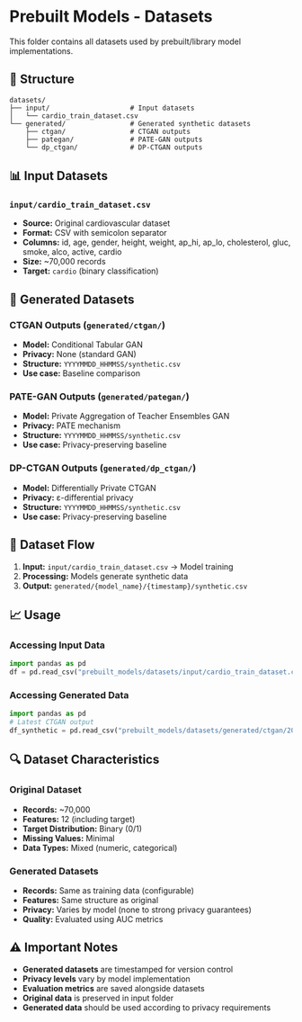 # Prebuilt Models - Datasets

This folder contains all datasets used by prebuilt/library model implementations.

## 📁 Structure

```
datasets/
├── input/                    # Input datasets
│   └── cardio_train_dataset.csv
└── generated/                # Generated synthetic datasets
    ├── ctgan/                # CTGAN outputs
    ├── pategan/              # PATE-GAN outputs
    └── dp_ctgan/             # DP-CTGAN outputs
```

## 📊 Input Datasets

### `input/cardio_train_dataset.csv`
- **Source:** Original cardiovascular dataset
- **Format:** CSV with semicolon separator
- **Columns:** id, age, gender, height, weight, ap_hi, ap_lo, cholesterol, gluc, smoke, alco, active, cardio
- **Size:** ~70,000 records
- **Target:** `cardio` (binary classification)

## 🤖 Generated Datasets

### CTGAN Outputs (`generated/ctgan/`)
- **Model:** Conditional Tabular GAN
- **Privacy:** None (standard GAN)
- **Structure:** `YYYYMMDD_HHMMSS/synthetic.csv`
- **Use case:** Baseline comparison

### PATE-GAN Outputs (`generated/pategan/`)
- **Model:** Private Aggregation of Teacher Ensembles GAN
- **Privacy:** PATE mechanism
- **Structure:** `YYYYMMDD_HHMMSS/synthetic.csv`
- **Use case:** Privacy-preserving baseline

### DP-CTGAN Outputs (`generated/dp_ctgan/`)
- **Model:** Differentially Private CTGAN
- **Privacy:** ε-differential privacy
- **Structure:** `YYYYMMDD_HHMMSS/synthetic.csv`
- **Use case:** Privacy-preserving baseline

## 🔄 Dataset Flow

1. **Input:** `input/cardio_train_dataset.csv` → Model training
2. **Processing:** Models generate synthetic data
3. **Output:** `generated/{model_name}/{timestamp}/synthetic.csv`

## 📈 Usage

### Accessing Input Data
```python
import pandas as pd
df = pd.read_csv("prebuilt_models/datasets/input/cardio_train_dataset.csv", sep=";")
```

### Accessing Generated Data
```python
import pandas as pd
# Latest CTGAN output
df_synthetic = pd.read_csv("prebuilt_models/datasets/generated/ctgan/20250909_120000/synthetic.csv")
```

## 🔍 Dataset Characteristics

### Original Dataset
- **Records:** ~70,000
- **Features:** 12 (including target)
- **Target Distribution:** Binary (0/1)
- **Missing Values:** Minimal
- **Data Types:** Mixed (numeric, categorical)

### Generated Datasets
- **Records:** Same as training data (configurable)
- **Features:** Same structure as original
- **Privacy:** Varies by model (none to strong privacy guarantees)
- **Quality:** Evaluated using AUC metrics

## ⚠️ Important Notes

- **Generated datasets** are timestamped for version control
- **Privacy levels** vary by model implementation
- **Evaluation metrics** are saved alongside datasets
- **Original data** is preserved in input folder
- **Generated data** should be used according to privacy requirements
